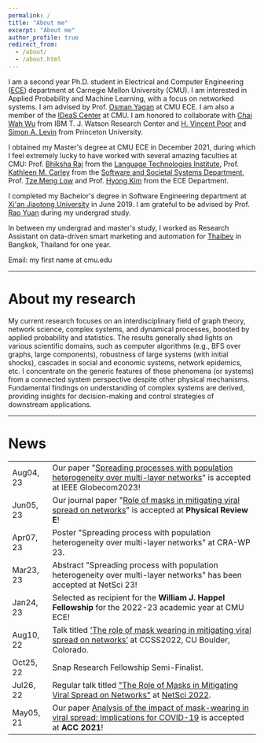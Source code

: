 ```yaml
---
permalink: /
title: "About me"
excerpt: "About me"
author_profile: true
redirect_from: 
  - /about/
  - /about.html
---
```

<style>
td, th {
   border: none!important;
}
</style>

I am a second year Ph.D. student  in
Electrical and Computer Engineering ([ECE](https://www.ece.cmu.edu/)) department at Carnegie Mellon University (CMU).
I am interested in Applied Probability and Machine Learning, with a focus on networked systems.
I am advised by Prof. [Osman Yagan](http://users.ece.cmu.edu/~oyagan/) at CMU ECE. 
I am also a member of the [IDeaS Center](https://www.cmu.edu/ideas-social-cybersecurity/) at CMU.
I am honored to collaborate with [Chai Wah Wu](https://researcher.watson.ibm.com/researcher/view.php?person=us-cwwu) from IBM T. J. Watson Research Center and [H. Vincent Poor](https://ece.princeton.edu/people/h-vincent-poor) and 
[Simon A. Levin](https://slevin.princeton.edu/) from Princeton University. 

I obtained my Master's degree at CMU ECE in December 2021, 
during which I feel extremely lucky to have worked with several amazing faculties at CMU: 
Prof. [Bhiksha Raj](http://mlsp.cs.cmu.edu/people/bhiksha/) from the [Language Technologies Institute](https://lti.cs.cmu.edu/),
Prof. [Kathleen M. Carley](http://www.casos.cs.cmu.edu/bios/carley/carley.html) from the [Software and Societal Systems Department](https://s3d.cmu.edu/), Prof. [Tze Meng Low](https://www.ece.cmu.edu/directory/bios/low-tze-meng.html) and Prof. [Hyong Kim](https://www.ece.cmu.edu/directory/bios/kim-hyong.html) from the ECE Department.

I completed my Bachelor's degree in Software Engineering department at [Xi'an Jiaotong University](http://en.xjtu.edu.cn/) in June 2019.
I am grateful to be advised by Prof. [Rao Yuan](https://ieeexplore.ieee.org/author/37086952691) during my undergrad study.

In between my undergrad and master's study, I worked as Research Assistant on data-driven smart marketing and automation for [Thaibev](https://www.thaibev.com/th08/home.aspx) in Bangkok, Thailand for one year.  

Email: my first name at cmu.edu

---

# About my research

[//]: # (I am fascinated by graphs. )

[//]: # (The violation of the iid assumption is what makes things harsh but also the most intriguing and powerful element.)
My current research focuses on an interdisciplinary field of graph theory, network science, complex systems, and dynamical processes, 
boosted by applied probability and statistics. 
The results generally shed lights on various scientific domains, such as computer algorithms (e.g., BFS over graphs, large components), 
robustness of large systems (with initial shocks), cascades in social and economic systems, network epidemics, etc.
I concentrate on the generic features of these phenomena (or systems) from a connected system perspective despite other physical mechanisms.
Fundamental findings on understanding of complex systems are derived, providing insights for decision-making and control strategies of downstream applications.    



---
# News

|           |                                                                                                                                                                                                        |
|-----------|--------------------------------------------------------------------------------------------------------------------------------------------------------------------------------------------------------|
| Aug04, 23 | Our paper "[Spreading processes with population heterogeneity over multi-layer networks](https://arxiv.org/abs/2211.07479)" is accepted at IEEE Globecom2023!                                          |
| Jun05, 23 | Our journal paper "[Role of masks in mitigating viral spread on networks](https://journals.aps.org/pre/abstract/10.1103/PhysRevE.108.014306)" is accepted at **Physical Review E**!                    |
| Apr07, 23 | Poster "Spreading process with population heterogeneity over multi-layer networks" at CRA-WP 23.                                                                                                       |
| Mar23, 23 | Abstract "Spreading process with population heterogeneity over multi-layer networks" has been accepted at NetSci 23!                                                                                   |
| Jan24, 23 | Selected as recipient for the **William J. Happel Fellowship** for the 2022-23 academic year at CMU ECE!                                                                                               |
| Aug10, 22 | Talk titled  ['The role of mask wearing in mitigating viral spread on networks’](https://www.colorado.edu/amath/sites/default/files/attached-files/schedule_v8.pdf) at CCSS2022, CU Boulder, Colorado. |
| Oct25, 22 | Snap Research Fellowship Semi-Finalist.                                                                                                                                                                |
| Jul26, 22 | Regular talk titled ["The Role of Masks in Mitigating Viral Spread on Networks"](https://arxiv.org/abs/2110.04398) at [NetSci 2022](https://easychair.org/smart-program/NetSci2022/index.html).        |
| May05, 21 | Our paper [Analysis of the impact of mask-wearing in viral spread: Implications for COVID-19](https://ieeexplore.ieee.org/abstract/document/9482733) is accepted at **ACC 2021**!                      |              



